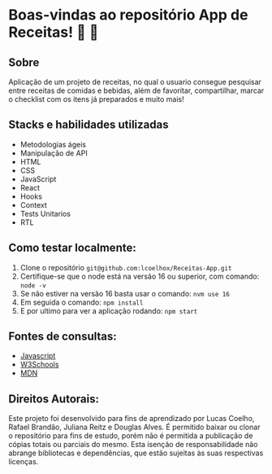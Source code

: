 # Boas-vindas ao repositório App de Receitas! :spaghetti: :birthday:

## Sobre
Aplicação de um projeto de receitas, no qual o usuario consegue pesquisar entre receitas de comidas e bebidas, além de favoritar, compartilhar, marcar o checklist com os itens já preparados e muito mais! 

## Stacks e habilidades utilizadas
- Metodologias ágeis 
- Manipulação de API
- HTML
- CSS
- JavaScript
- React
- Hooks
- Context
- Tests Unitarios
- RTL

## Como testar localmente:
1. Clone o repositório `git@github.com:lcoelhox/Receitas-App.git`
2. Certifique-se que o node está na versão 16 ou superior, com comando: `node -v`
3. Se não estiver na versão 16 basta usar o comando: `nvm use 16`
4. Em seguida o comando: `npm install`
5. E por ultimo para ver a aplicação rodando: `npm start`

## Fontes de consultas:
* [Javascript](https://www.javascript.com/)
* [W3Schools](https://www.w3schools.com/js/default.asp)
* [MDN](https://developer.mozilla.org/pt-BR/docs/Web/JavaScript)

## Direitos Autorais:
Este projeto foi desenvolvido para fins de aprendizado por Lucas Coelho, Rafael Brandão, Juliana Reitz e Douglas Alves. É permitido baixar ou clonar o repositório para fins de estudo, porém não é permitida a publicação de cópias totais ou parciais do mesmo. Esta isenção de responsabilidade não abrange bibliotecas e dependências, que estão sujeitas às suas respectivas licenças.
